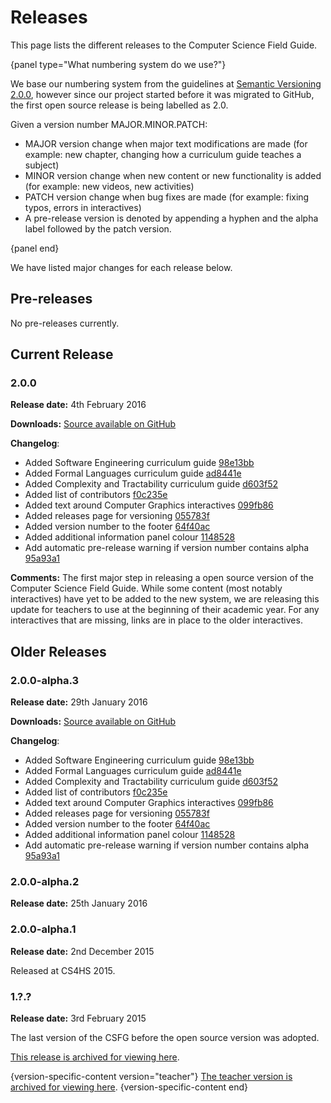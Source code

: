 # Releases

This page lists the different releases to the Computer Science Field Guide.

{panel type="What numbering system do we use?"}

We base our numbering system from the guidelines at [Semantic Versioning 2.0.0](http://semver.org/spec/v2.0.0.html), however since our project started before it was migrated to GitHub, the first open source release is being labelled as 2.0.

Given a version number MAJOR.MINOR.PATCH:

- MAJOR version change when major text modifications are made (for example: new chapter, changing how a curriculum guide teaches a subject)
- MINOR version change when new content or new functionality is added (for example: new videos, new activities)
- PATCH version change when bug fixes are made (for example: fixing typos, errors in interactives)
- A pre-release version is denoted by appending a hyphen and the alpha label followed by the patch version.

{panel end}

We have listed major changes for each release below.

## Pre-releases

No pre-releases currently.

## Current Release

### 2.0.0

**Release date:** 4th February 2016

**Downloads:** [Source available on GitHub](https://github.com/uccser/cs-field-guide/releases/tag/2.0.0)

**Changelog**:
- Added Software Engineering curriculum guide [98e13bb](https://github.com/uccser/cs-field-guide/commit/98e13bbcb6327b948cb57e01e1c0699d108feda7)
- Added Formal Languages curriculum guide [ad8441e](https://github.com/uccser/cs-field-guide/commit/ad8441ed13b2ec4d7c57cff512663104229d7d9a)
- Added Complexity and Tractability curriculum guide [d603f52](https://github.com/uccser/cs-field-guide/commit/d603f52f1d4a8076eb0cbc2ca2c27e1f2834749b)
- Added list of contributors [f0c235e](https://github.com/uccser/cs-field-guide/commit/f0c235efcab571e882c02dc482c52d11811e1ea9)
- Added text around Computer Graphics interactives [099fb86](https://github.com/uccser/cs-field-guide/commit/099fb86fad205baf01890f6506872920573c0103)
- Added releases page for versioning [055783f](https://github.com/uccser/cs-field-guide/commit/055783f59ee098b69c13fa71a808e7580cf2d49d)
- Added version number to the footer [64f40ac](https://github.com/uccser/cs-field-guide/commit/64f40ac0a02281107ed5354f51d06c196c12bbeb)
- Added additional information panel colour [1148528](https://github.com/uccser/cs-field-guide/commit/1148528c6edfb076e62e097ba0671eadd63fb69f)
- Add automatic pre-release warning if version number contains alpha [95a93a1](https://github.com/uccser/cs-field-guide/commit/95a93a1a389d6b96d67227d996c064dcaeba16cd)

**Comments:**
The first major step in releasing a open source version of the Computer Science Field Guide.
While some content (most notably interactives) have yet to be added to the new system, we are releasing this update for teachers to use at the beginning of their academic year.
For any interactives that are missing, links are in place to the older interactives.

## Older Releases

### 2.0.0-alpha.3

**Release date:** 29th January 2016

**Downloads:** [Source available on GitHub](https://github.com/uccser/cs-field-guide/releases/tag/2.0.0-alpha.3)

**Changelog**:
- Added Software Engineering curriculum guide [98e13bb](https://github.com/uccser/cs-field-guide/commit/98e13bbcb6327b948cb57e01e1c0699d108feda7)
- Added Formal Languages curriculum guide [ad8441e](https://github.com/uccser/cs-field-guide/commit/ad8441ed13b2ec4d7c57cff512663104229d7d9a)
- Added Complexity and Tractability curriculum guide [d603f52](https://github.com/uccser/cs-field-guide/commit/d603f52f1d4a8076eb0cbc2ca2c27e1f2834749b)
- Added list of contributors [f0c235e](https://github.com/uccser/cs-field-guide/commit/f0c235efcab571e882c02dc482c52d11811e1ea9)
- Added text around Computer Graphics interactives [099fb86](https://github.com/uccser/cs-field-guide/commit/099fb86fad205baf01890f6506872920573c0103)
- Added releases page for versioning [055783f](https://github.com/uccser/cs-field-guide/commit/055783f59ee098b69c13fa71a808e7580cf2d49d)
- Added version number to the footer [64f40ac](https://github.com/uccser/cs-field-guide/commit/64f40ac0a02281107ed5354f51d06c196c12bbeb)
- Added additional information panel colour [1148528](https://github.com/uccser/cs-field-guide/commit/1148528c6edfb076e62e097ba0671eadd63fb69f)
- Add automatic pre-release warning if version number contains alpha [95a93a1](https://github.com/uccser/cs-field-guide/commit/95a93a1a389d6b96d67227d996c064dcaeba16cd)

### 2.0.0-alpha.2

**Release date:** 25th January 2016

### 2.0.0-alpha.1

**Release date:** 2nd December 2015

Released at CS4HS 2015.

### 1.?.?

**Release date:** 3rd February 2015

The last version of the CSFG before the open source version was adopted.

[This release is archived for viewing here](http://www.csfieldguide.org.nz/releases/1.9.9/).

{version-specific-content version="teacher"}
[The teacher version is archived for viewing here](http://www.csfieldguide.org.nz/releases/1.9.9/teacher/).
{version-specific-content end}
